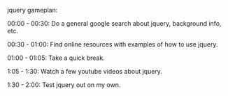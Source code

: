 jquery gameplan:

00:00 - 00:30: Do a general google search about jquery, background info, etc.

00:30 - 01:00: Find online resources with examples of how to use jquery.

01:00 - 01:05: Take a quick break.

1:05 - 1:30: Watch a few youtube videos about jquery.

1:30 - 2:00: Test jquery out on my own.
